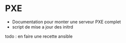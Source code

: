 # PXE

- Documentation pour monter une serveur PXE complet
- script de mise a jour des initrd

todo : en faire une recette ansible
